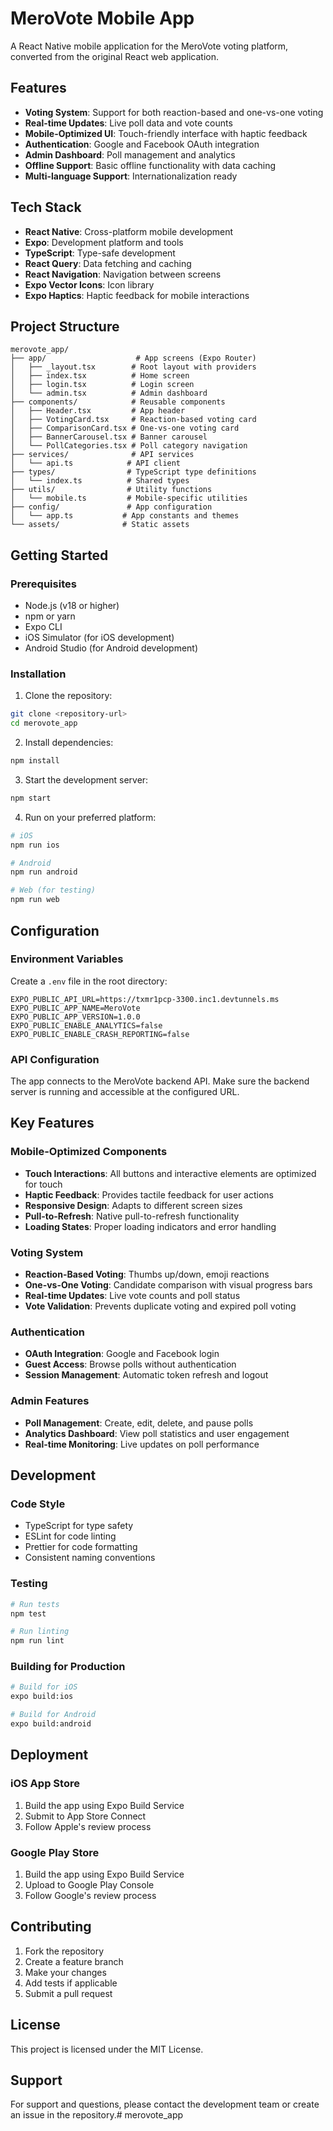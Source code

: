 # MeroVote Mobile App

A React Native mobile application for the MeroVote voting platform, converted from the original React web application.

## Features

- **Voting System**: Support for both reaction-based and one-vs-one voting
- **Real-time Updates**: Live poll data and vote counts
- **Mobile-Optimized UI**: Touch-friendly interface with haptic feedback
- **Authentication**: Google and Facebook OAuth integration
- **Admin Dashboard**: Poll management and analytics
- **Offline Support**: Basic offline functionality with data caching
- **Multi-language Support**: Internationalization ready

## Tech Stack

- **React Native**: Cross-platform mobile development
- **Expo**: Development platform and tools
- **TypeScript**: Type-safe development
- **React Query**: Data fetching and caching
- **React Navigation**: Navigation between screens
- **Expo Vector Icons**: Icon library
- **Expo Haptics**: Haptic feedback for mobile interactions

## Project Structure

```
merovote_app/
├── app/                    # App screens (Expo Router)
│   ├── _layout.tsx        # Root layout with providers
│   ├── index.tsx          # Home screen
│   ├── login.tsx          # Login screen
│   └── admin.tsx          # Admin dashboard
├── components/            # Reusable components
│   ├── Header.tsx         # App header
│   ├── VotingCard.tsx     # Reaction-based voting card
│   ├── ComparisonCard.tsx # One-vs-one voting card
│   ├── BannerCarousel.tsx # Banner carousel
│   └── PollCategories.tsx # Poll category navigation
├── services/              # API services
│   └── api.ts            # API client
├── types/                # TypeScript type definitions
│   └── index.ts          # Shared types
├── utils/                # Utility functions
│   └── mobile.ts         # Mobile-specific utilities
├── config/               # App configuration
│   └── app.ts           # App constants and themes
└── assets/              # Static assets
```

## Getting Started

### Prerequisites

- Node.js (v18 or higher)
- npm or yarn
- Expo CLI
- iOS Simulator (for iOS development)
- Android Studio (for Android development)

### Installation

1. Clone the repository:
```bash
git clone <repository-url>
cd merovote_app
```

2. Install dependencies:
```bash
npm install
```

3. Start the development server:
```bash
npm start
```

4. Run on your preferred platform:
```bash
# iOS
npm run ios

# Android
npm run android

# Web (for testing)
npm run web
```

## Configuration

### Environment Variables

Create a `.env` file in the root directory:

```env
EXPO_PUBLIC_API_URL=https://txmr1pcp-3300.inc1.devtunnels.ms
EXPO_PUBLIC_APP_NAME=MeroVote
EXPO_PUBLIC_APP_VERSION=1.0.0
EXPO_PUBLIC_ENABLE_ANALYTICS=false
EXPO_PUBLIC_ENABLE_CRASH_REPORTING=false
```

### API Configuration

The app connects to the MeroVote backend API. Make sure the backend server is running and accessible at the configured URL.

## Key Features

### Mobile-Optimized Components

- **Touch Interactions**: All buttons and interactive elements are optimized for touch
- **Haptic Feedback**: Provides tactile feedback for user actions
- **Responsive Design**: Adapts to different screen sizes
- **Pull-to-Refresh**: Native pull-to-refresh functionality
- **Loading States**: Proper loading indicators and error handling

### Voting System

- **Reaction-Based Voting**: Thumbs up/down, emoji reactions
- **One-vs-One Voting**: Candidate comparison with visual progress bars
- **Real-time Updates**: Live vote counts and poll status
- **Vote Validation**: Prevents duplicate voting and expired poll voting

### Authentication

- **OAuth Integration**: Google and Facebook login
- **Guest Access**: Browse polls without authentication
- **Session Management**: Automatic token refresh and logout

### Admin Features

- **Poll Management**: Create, edit, delete, and pause polls
- **Analytics Dashboard**: View poll statistics and user engagement
- **Real-time Monitoring**: Live updates on poll performance

## Development

### Code Style

- TypeScript for type safety
- ESLint for code linting
- Prettier for code formatting
- Consistent naming conventions

### Testing

```bash
# Run tests
npm test

# Run linting
npm run lint
```

### Building for Production

```bash
# Build for iOS
expo build:ios

# Build for Android
expo build:android
```

## Deployment

### iOS App Store

1. Build the app using Expo Build Service
2. Submit to App Store Connect
3. Follow Apple's review process

### Google Play Store

1. Build the app using Expo Build Service
2. Upload to Google Play Console
3. Follow Google's review process

## Contributing

1. Fork the repository
2. Create a feature branch
3. Make your changes
4. Add tests if applicable
5. Submit a pull request

## License

This project is licensed under the MIT License.

## Support

For support and questions, please contact the development team or create an issue in the repository.# merovote_app
